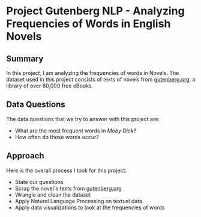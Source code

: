 # Project Gutenberg NLP - Analyzing Frequencies of Words in English Novels

## Summary

In this project, I am analyzing the frequencies of words in Novels. The dataset used in this project consists of texts of novels from [gutenberg.org](https://gutenberg.org), a library of over 60,000 free eBooks. 

## Data Questions

The data questions that we try to answer with this project are:

- What are the most frequent words in *Moby Dick*?
- How often do those words occur?

## Approach

Here is the overall process I took for this project:

- State our questions
- Scrap the novel's texts from [gutenberg.org](https://gutenberg.org)
- Wrangle and clean the dataset
- Apply Natural Language Processing on textual data
- Apply data visualizations to look at the frequencies of words
